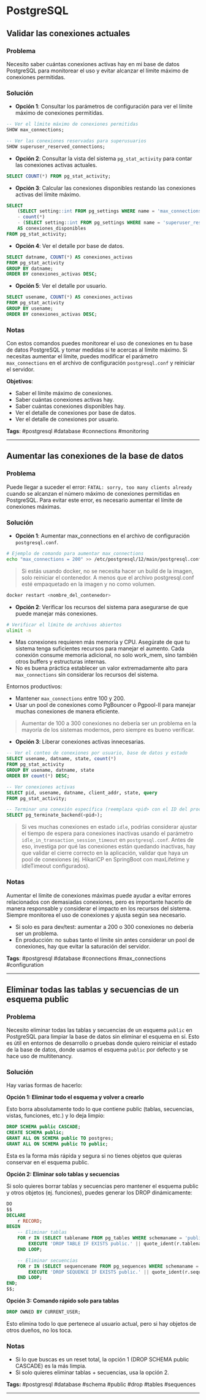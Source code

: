 # PostgreSQL

## Validar las conexiones actuales

### Problema

Necesito saber cuántas conexiones activas hay en mi base de datos PostgreSQL para monitorear el uso y evitar alcanzar el límite máximo de conexiones permitidas.

### Solución

- **Opción 1**: Consultar los parámetros de configuración para ver el límite máximo de conexiones permitidas.

```sql
-- Ver el límite máximo de conexiones permitidas
SHOW max_connections;

-- Ver las conexiones reservadas para superusuarios
SHOW superuser_reserved_connections;
```

- **Opción 2**: Consultar la vista del sistema `pg_stat_activity` para contar las conexiones activas actuales.

```sql
SELECT COUNT(*) FROM pg_stat_activity;
```

- **Opción 3**: Calcular las conexiones disponibles restando las conexiones activas del límite máximo.

```sql
SELECT
    (SELECT setting::int FROM pg_settings WHERE name = 'max_connections') 
    - count(*) 
    - (SELECT setting::int FROM pg_settings WHERE name = 'superuser_reserved_connections') 
    AS conexiones_disponibles
FROM pg_stat_activity;
```

- **Opción 4**: Ver el detalle por base de datos.

```sql
SELECT datname, COUNT(*) AS conexiones_activas
FROM pg_stat_activity
GROUP BY datname;
ORDER BY conexiones_activas DESC;
```

- **Opción 5**: Ver el detalle por usuario.

```sql
SELECT usename, COUNT(*) AS conexiones_activas
FROM pg_stat_activity
GROUP BY usename;
ORDER BY conexiones_activas DESC;
```

### Notas

Con estos comandos puedes monitorear el uso de conexiones en tu base de datos PostgreSQL y tomar medidas si te acercas al límite máximo. Si necesitas aumentar el límite, puedes modificar el parámetro `max_connections` en el archivo de configuración `postgresql.conf` y reiniciar el servidor.

**Objetivos**:

- Saber el límite máximo de conexiones.
- Saber cuántas conexiones activas hay.
- Saber cuántas conexiones disponibles hay.
- Ver el detalle de conexiones por base de datos.
- Ver el detalle de conexiones por usuario.

**Tags**: #postgresql #database #connections #monitoring

---

## Aumentar las conexiones de la base de datos

### Problema

Puede llegar a suceder el error: `FATAL: sorry, too many clients already` cuando se alcanzan el número máximo de conexiones permitidas en PostgreSQL. Para evitar este error, es necesario aumentar el límite de conexiones máximas.

### Solución

- **Opción 1**: Aumentar max_connections en el archivo de configuración `postgresql.conf`.

```bash
# Ejemplo de comando para aumentar max_connections
echo "max_connections = 200" >> /etc/postgresql/12/main/postgresql.conf
```

> Si estás usando docker, no se necesita hacer un build de la imagen, solo reiniciar el contenedor. A menos que el archivo postgresql.conf esté empaquetado en la imagen y no como volumen.

```bash
docker restart <nombre_del_contenedor>
```

- **Opción 2**: Verificar los recursos del sistema para asegurarse de que puede manejar más conexiones.

```bash
# Verificar el límite de archivos abiertos
ulimit -n
```

- Mas conexiones requieren más memoria y CPU. Asegúrate de que tu sistema tenga suficientes recursos para manejar el aumento. Cada conexión consume memoria adicional, no solo work_mem, sino también otros buffers y estructuras internas.
- No es buena práctica establecer un valor extremadamente alto para `max_connections` sin considerar los recursos del sistema.

Entornos productivos:

- Mantener `max_connections` entre 100 y 200.
- Usar un pool de conexiones como PgBouncer o Pgpool-II para manejar muchas conexiones de manera eficiente.

> Aumentar de 100 a 300 conexiones no debería ser un problema en la mayoría de los sistemas modernos, pero siempre es bueno verificar.

- **Opción 3**: Liberar conexiones activas innecesarias.

```sql
-- Ver el conteo de conexiones por usuario, base de datos y estado
SELECT usename, datname, state, count(*) 
FROM pg_stat_activity 
GROUP BY usename, datname, state
ORDER BY count(*) DESC;

-- Ver conexiones activas
SELECT pid, usename, datname, client_addr, state, query
FROM pg_stat_activity;

-- Terminar una conexión específica (reemplaza <pid> con el ID del proceso)
SELECT pg_terminate_backend(<pid>);
```

> Si ves muchas conexiones en estado `idle`, podrías considerar ajustar el tiempo de espera para conexiones inactivas usando el parámetro `idle_in_transaction_session_timeout` en `postgresql.conf`. Antes de eso, investiga por qué las conexiones están quedando inactivas, hay que validar el cierre correcto en la aplicación, validar que haya un pool de conexiones (ej. HikariCP en SpringBoot con maxLifetime y idleTimeout configurados).

### Notas

Aumentar el límite de conexiones máximas puede ayudar a evitar errores relacionados con demasiadas conexiones, pero es importante hacerlo de manera responsable y considerar el impacto en los recursos del sistema. Siempre monitorea el uso de conexiones y ajusta según sea necesario.

- Si solo es para dev/test: aumentar a 200 o 300 conexiones no debería ser un problema.
- En producción: no subas tanto el límite sin antes considerar un pool de conexiones, hay que evitar la saturación del servidor.

**Tags**: #postgresql #database #connections #max_connections #configuration

---

## Eliminar todas las tablas y secuencias de un esquema public

### Problema

Necesito eliminar todas las tablas y secuencias de un esquema `public` en PostgreSQL para limpiar la base de datos sin eliminar el esquema en sí. Esto es útil en entornos de desarrollo o pruebas donde quiero reiniciar el estado de la base de datos, donde usamos el esquema `public` por defecto y se hace uso de multitenancy. 

### Solución

Hay varias formas de hacerlo:

**Opción 1: Eliminar todo el esquema y volver a crearlo**

Esto borra absolutamente todo lo que contiene public (tablas, secuencias, vistas, funciones, etc.) y lo deja limpio:

```sql
DROP SCHEMA public CASCADE;
CREATE SCHEMA public;
GRANT ALL ON SCHEMA public TO postgres;
GRANT ALL ON SCHEMA public TO public;
```

Esta es la forma más rápida y segura si no tienes objetos que quieras conservar en el esquema public.

**Opción 2: Eliminar solo tablas y secuencias**

Si solo quieres borrar tablas y secuencias pero mantener el esquema public y otros objetos (ej. funciones), puedes generar los DROP dinámicamente:

```sql
DO
$$
DECLARE
    r RECORD;
BEGIN
    -- Eliminar tablas
    FOR r IN (SELECT tablename FROM pg_tables WHERE schemaname = 'public') LOOP
        EXECUTE 'DROP TABLE IF EXISTS public.' || quote_ident(r.tablename) || ' CASCADE';
    END LOOP;

    -- Eliminar secuencias
    FOR r IN (SELECT sequencename FROM pg_sequences WHERE schemaname = 'public') LOOP
        EXECUTE 'DROP SEQUENCE IF EXISTS public.' || quote_ident(r.sequencename) || ' CASCADE';
    END LOOP;
END;
$$;
```

**Opción 3: Comando rápido solo para tablas**

```sql
DROP OWNED BY CURRENT_USER;
```

Esto elimina todo lo que pertenece al usuario actual, pero si hay objetos de otros dueños, no los toca.

### Notas

- Si lo que buscas es un reset total, la opción 1 (DROP SCHEMA public CASCADE) es la más limpia.
- Si solo quieres eliminar tablas + secuencias, usa la opción 2.


**Tags:** #postgresql #database #schema #public #drop #tables #sequences

---